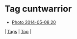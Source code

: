 <!--
title: Tag cuntwarrior
date: 2020-06-28T15:26:59.525Z
tags:
-->
# Tag cuntwarrior

 * [Photo 2014-05-08 20](85146774804.md)

| [Tags](tags.md) | [Top](index.md) |

